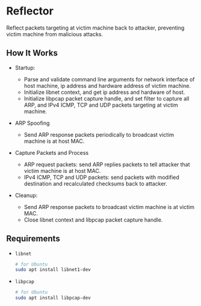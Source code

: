 # Reflector

Reflect packets targeting at victim machine back to attacker, preventing victim machine from malicious attacks.

## How It Works

- Startup:
  - Parse and validate command line arguments for network interface of host machine, ip address and hardware address of victim machine.
  - Initialize libnet context, and get ip address and hardware of host.
  - Initialize libpcap packet capture handle, and set filter to capture all ARP,  and IPv4 ICMP, TCP and UDP packets targeting at victim machine.

- ARP Spoofing
  - Send ARP response packets periodically to broadcast victim machine is at host MAC.

- Capture Packets and Process
  - ARP request packets: send ARP replies packets to tell attacker that victim machine is at host MAC.
  - IPv4 ICMP, TCP and UDP packets: send packets with modified destination and recalculated checksums back to attacker.

- Cleanup:
  - Send ARP response packets to broadcast victim machine is at victim MAC.
  - Close libnet context and libpcap packet capture handle.

## Requirements

- `libnet`

  ```bash
  # for Ubuntu
  sudo apt install libnet1-dev
  ```

- `libpcap`

  ```bash
  # for Ubuntu
  sudo apt install libpcap-dev
  ```
